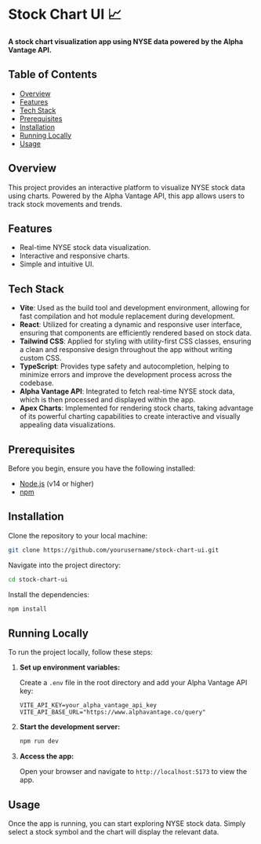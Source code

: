 # Stock Chart UI 📈

**A stock chart visualization app using NYSE data powered by the Alpha Vantage API.**

## Table of Contents

- [Overview](#overview)
- [Features](#features)
- [Tech Stack](#tech-stack)
- [Prerequisites](#prerequisites)
- [Installation](#installation)
- [Running Locally](#running-locally)
- [Usage](#usage)

## Overview

This project provides an interactive platform to visualize NYSE stock data using charts. Powered by the Alpha Vantage API, this app allows users to track stock movements and trends.

## Features

- Real-time NYSE stock data visualization.
- Interactive and responsive charts.
- Simple and intuitive UI.

## Tech Stack

- **Vite**: Used as the build tool and development environment, allowing for fast compilation and hot module replacement during development.
- **React**: Utilized for creating a dynamic and responsive user interface, ensuring that components are efficiently rendered based on stock data.
- **Tailwind CSS**: Applied for styling with utility-first CSS classes, ensuring a clean and responsive design throughout the app without writing custom CSS.
- **TypeScript**: Provides type safety and autocompletion, helping to minimize errors and improve the development process across the codebase.
- **Alpha Vantage API**: Integrated to fetch real-time NYSE stock data, which is then processed and displayed within the app.
- **Apex Charts**: Implemented for rendering stock charts, taking advantage of its powerful charting capabilities to create interactive and visually appealing data visualizations.

## Prerequisites

Before you begin, ensure you have the following installed:

- [Node.js](https://nodejs.org/) (v14 or higher)
- [npm](https://www.npmjs.com/)

## Installation

Clone the repository to your local machine:

```bash
git clone https://github.com/yourusername/stock-chart-ui.git
```

Navigate into the project directory:

```bash
cd stock-chart-ui
```

Install the dependencies:

```bash
npm install
```

## Running Locally

To run the project locally, follow these steps:

1. **Set up environment variables:**

   Create a `.env` file in the root directory and add your Alpha Vantage API key:

   ```env
   VITE_API_KEY=your_alpha_vantage_api_key
   VITE_API_BASE_URL="https://www.alphavantage.co/query"
   ```

2. **Start the development server:**

   ```bash
   npm run dev
   ```

3. **Access the app:**

   Open your browser and navigate to `http://localhost:5173` to view the app.

## Usage

Once the app is running, you can start exploring NYSE stock data. Simply select a stock symbol and the chart will display the relevant data.



